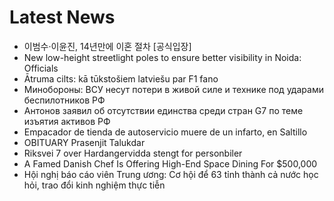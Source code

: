 # Latest News
-  이범수·이윤진, 14년만에 이혼 절차 [공식입장]
-  New low-height streetlight poles to ensure better visibility in Noida: Officials
-  Ātruma cilts: kā tūkstošiem latviešu par F1 fano
-  Минобороны: ВСУ несут потери в живой силе и технике под ударами беспилотников РФ
-  Антонов заявил об отсутствии единства среди стран G7 по теме изъятия активов РФ
-  Empacador de tienda de autoservicio muere de un infarto, en Saltillo
-  OBITUARY Prasenjit Talukdar
-  Riksvei 7 over Hardangervidda stengt for personbiler
-  A Famed Danish Chef Is Offering High-End Space Dining For $500,000
-  Hội nghị báo cáo viên Trung ương: Cơ hội để 63 tỉnh thành cả nước học hỏi, trao đổi kinh nghiệm thực tiễn
